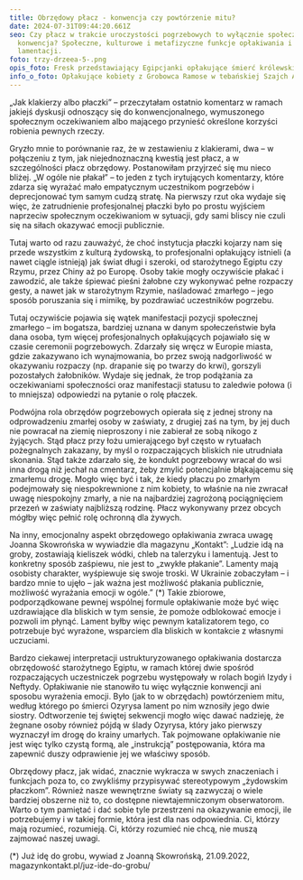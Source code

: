 ```yaml
---
title: Obrzędowy płacz - konwencja czy powtórzenie mitu?
date: 2024-07-31T09:44:20.661Z
seo: Czy płacz w trakcie uroczystości pogrzebowych to wyłącznie społeczna
  konwencja? Społeczne, kulturowe i metafizyczne funkcje opłakiwania i
  lamentacji.
foto: trzy-drzeea-5-.png
opis_foto: Fresk przedstawiający Egipcjanki opłakujące śmierć królewskiego dostojnika
info_o_foto: Opłakujące kobiety z Grobowca Ramose w tebańskiej Szajch Abd al Qurna.
---
```

„Jak klakierzy albo płaczki” – przeczytałam ostatnio komentarz w ramach jakiejś dyskusji odnoszący się do konwencjonalnego, wymuszonego społecznym oczekiwaniem albo mającego przynieść określone korzyści robienia pewnych rzeczy.


Gryzło mnie to porównanie raz, że w zestawieniu z klakierami, dwa – w połączeniu z tym, jak niejednoznaczną kwestią jest płacz, a w szczególności płacz obrzędowy. Postanowiłam przyjrzeć się mu nieco bliżej.
„W ogóle nie płakał” – to jeden z tych irytujących komentarzy, które zdarza się wyrażać mało empatycznym uczestnikom pogrzebów i deprecjonować tym samym cudzą stratę. Na pierwszy rzut oka wydaje się więc, że zatrudnienie profesjonalnej płaczki było po prostu wyjściem naprzeciw społecznym oczekiwaniom w sytuacji, gdy sami bliscy nie czuli się na siłach okazywać emocji publicznie.


Tutaj warto od razu zauważyć, że choć instytucja płaczki kojarzy nam się przede wszystkim z kulturą żydowską, to profesjonalni opłakujący istnieli (a nawet ciągle istnieją) jak świat długi i szeroki, od starożytnego Egiptu czy Rzymu, przez Chiny aż po Europę. Osoby takie mogły oczywiście płakać i zawodzić, ale także śpiewać pieśni żałobne czy wykonywać pełne rozpaczy gesty, a nawet jak w starożytnym Rzymie, naśladować zmarłego – jego sposób poruszania się i mimikę, by pozdrawiać uczestników pogrzebu.


Tutaj oczywiście pojawia się wątek manifestacji pozycji społecznej zmarłego – im bogatsza, bardziej uznana w danym społeczeństwie była dana osoba, tym więcej profesjonalnych opłakujących pojawiało się w czasie ceremonii pogrzebowych. Zdarzały się wręcz w Europie miasta, gdzie zakazywano ich wynajmowania, bo przez swoją nadgorliwość w okazywaniu rozpaczy (np. drapanie się po twarzy do krwi), gorszyli pozostałych żałobników.
Wydaje się jednak, że trop podążania za oczekiwaniami społeczności oraz manifestacji statusu to zaledwie połowa (i to mniejsza) odpowiedzi na pytanie o rolę płaczek.


Podwójna rola obrzędów pogrzebowych opierała się z jednej strony na odprowadzeniu zmarłej osoby w zaświaty, z drugiej zaś na tym, by jej duch nie powracał na ziemię nieproszony i nie zabierał ze sobą nikogo z żyjących. Stąd płacz przy łożu umierającego był często w rytuałach pożegnalnych zakazany, by myśl o rozpaczających bliskich nie utrudniała skonania. Stąd także zdarzało się, że kondukt pogrzebowy wracał do wsi inna drogą niż jechał na cmentarz, żeby zmylić potencjalnie błąkającemu się zmarłemu drogę. Mogło więc być i tak, że kiedy płaczu po zmarłym podejmowały się niespokrewnione z nim kobiety, to właśnie na nie zwracał uwagę niespokojny zmarły, a nie na najbardziej zagrożoną pociągnięciem przezeń w zaświaty najbliższą rodzinę. Płacz wykonywany przez obcych mógłby więc pełnić rolę ochronną dla żywych.


Na inny, emocjonalny aspekt obrzędowego opłakiwania zwraca uwagę Joanna Skowrońska w wywiadzie dla magazynu „Kontakt”: „Ludzie idą na groby, zostawiają kieliszek wódki, chleb na talerzyku i lamentują. Jest to konkretny sposób zaśpiewu, nie jest to „zwykłe płakanie”. Lamenty mają osobisty charakter, wyśpiewuje się swoje troski. W Ukrainie zobaczyłam – i bardzo mnie to ujęło – jak ważna jest możliwość płakania publicznie, możliwość wyrażania emocji w ogóle.” (*) Takie zbiorowe, podporządkowane pewnej wspólnej formule opłakiwanie może być więc uzdrawiające dla bliskich w tym sensie, że pomoże odblokować emocje i pozwoli im płynąć. Lament byłby więc pewnym katalizatorem tego, co potrzebuje być wyrażone, wsparciem dla bliskich w kontakcie z własnymi uczuciami.


Bardzo ciekawej interpretacji ustrukturyzowanego opłakiwania dostarcza obrzędowość starożytnego Egiptu, w ramach której dwie spośród rozpaczających uczestniczek pogrzebu występowały w rolach bogiń Izydy i Neftydy. Opłakiwanie nie stanowiło tu więc wyłącznie konwencji ani sposobu wyrażenia emocji. Było (jak to w obrzędach) powtórzeniem mitu, według którego po śmierci Ozyrysa lament po nim wznosiły jego dwie siostry. Odtworzenie tej świętej sekwencji mogło więc dawać nadzieję, że żegnane osoby również pójdą w ślady Ozyrysa, który jako pierwszy wyznaczył im drogę do krainy umarłych. Tak pojmowane opłakiwanie nie jest więc tylko czystą formą, ale „instrukcją” postępowania, która ma zapewnić duszy odprawienie jej we właściwy sposób.

Obrzędowy płacz, jak widać, znacznie wykracza w swych znaczeniach i funkcjach poza to, co zwykliśmy przypisywać stereotypowym „żydowskim płaczkom”. Również nasze wewnętrzne światy są zazwyczaj o wiele bardziej obszerne niż to, co dostępne niewtajemniczonym obserwatorom. Warto o tym pamiętać i dać sobie tyle przestrzeni na okazywanie emocji, ile potrzebujemy i w takiej formie, która jest dla nas odpowiednia. Ci, którzy mają rozumieć, rozumieją. Ci, którzy rozumieć nie chcą, nie muszą zajmować naszej uwagi.



(*) Już idę do grobu, wywiad z Joanną Skowrońską, 21.09.2022, magazynkontakt.pl/juz-ide-do-grobu/